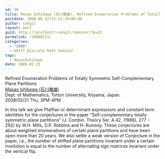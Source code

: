 ```yaml
---
id: 16
title: Masao Ishikawa (石川雅雄), Refined Enumeration Problems of Totally Symmetric Self-Complementary Plane Partitions
postdate: 2008-08-22T15:21:20+09:00
author: sangil
layout: post
guid: http://localhost/~sangil/seminar/?p=13
permalink: /20080221/
categories:
  - "2008"
  - KAIST Discrete Math Seminar
tags:
  - MasaoIshikawa
date: 2008-02-21
---
```

<div class="talk">
  Refined Enumeration Problems of Totally Symmetric Self-Complementary Plane Partitions
</div>

<div class="speaker">
  <a href="http://poisson.ms.u-tokyo.ac.jp/~mi/">Masao Ishikawa (石川雅雄)</a><br />Dept. of Mathematics, Tottori University, Koyama, Japan.
</div>

<div class="date">
  2008/02/21 Thu, 3PM-4PM
</div>

<div class="abstract">
  <p>
    In this talk we give Pfaffian or determinant expressions and constant term identities for the conjectures in the paper &#8220;Self-complementary totally symmetric plane partitions&#8221; (J. Combin. Theory Ser. A 42, (1986), 277 &#8211; 292) by W.H. Mills, D.P. Robbins and H. Rumsey. These conjectures are about weighted enumerations of certain plane partitions and have been open more than 20 years. We also settle a weak version of Conjecture in the paper, i.e., the number of shifted plane partitions invariant under a certain involution is equal to the number of alternating sign matrices invariant under the vertical flip.
  </p>
</div>